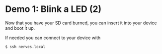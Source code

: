 # Demo 1: Blink a LED (2)

Now that you have your SD card burned, you can insert it into your device and boot it up.

If needed you can connect to your device with
```sh
$ ssh nerves.local
```

